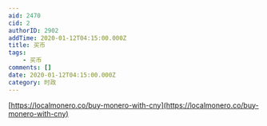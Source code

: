 ```yaml
---
aid: 2470
cid: 2
authorID: 2902
addTime: 2020-01-12T04:15:00.000Z
title: 买币
tags:
    - 买币
comments: []
date: 2020-01-12T04:15:00.000Z
category: 时政
---
```


[https://localmonero.co/buy-monero-with-cny](https://localmonero.co/buy-monero-with-cny)
